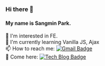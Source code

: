 ### Hi there 👋
#### My name is Sangmin Park.

🤔 I'm interested in FE.<br>
🌱 I'm currently learning Vanilla JS, Ajax<br>
📫 How to reach me:     [![Gmail Badge](https://img.shields.io/badge/Gmail-d14836?style=flat-square&logo=Gmail&logoColor=white&link=mailto:iamsangminpark@gmail.com)](mailto:iamsangminpark@gmail.com)<br>
🙌 Come here:    [![Tech Blog Badge](http://img.shields.io/badge/-GitHub%20Pages-black?style=flat-square&logo=github&link=https://sangminpark.me/)](https://sangminpark.me/)
<!--
**steadily-worked/steadily-worked** is a ✨ _special_ ✨ repository because its `README.md` (this file) appears on your GitHub profile.

Here are some ideas to get you started:

- 🔭 I’m currently working on ...
- 🌱 I’m currently learning ...
- 👯 I’m looking to collaborate on ...
- 🤔 I’m looking for help with ...
- 💬 Ask me about ...
- 📫 How to reach me: ...
- 😄 Pronouns: ...
- ⚡ Fun fact: ...
-->
